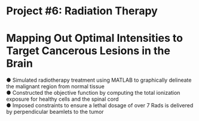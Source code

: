 # Project #6: Radiation Therapy
# Mapping Out Optimal Intensities to Target Cancerous Lesions in the Brain

● Simulated radiotherapy treatment using MATLAB to graphically delineate the malignant region from normal tissue             
● Constructed the objective function by computing the total ionization exposure for healthy cells and the spinal cord            
● Imposed constraints to ensure a lethal dosage of over 7 Rads is delivered by perpendicular beamlets to the tumor                     
